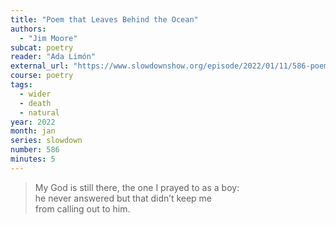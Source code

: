 ```yaml
---
title: "Poem that Leaves Behind the Ocean"
authors:
  - "Jim Moore"
subcat: poetry
reader: "Ada Limón"
external_url: "https://www.slowdownshow.org/episode/2022/01/11/586-poem-that-leaves-behind-the-ocean"
course: poetry
tags:
  - wider
  - death
  - natural
year: 2022
month: jan
series: slowdown
number: 586
minutes: 5
---
```


> My God is still there, the one I prayed to as a boy:  
he never answered but that didn’t keep me  
from calling out to him.
